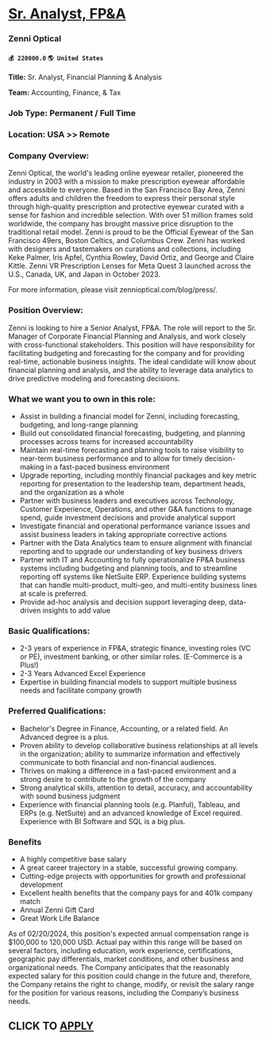 # [Sr. Analyst, FP&A](https://www.remotewlb.com/apply/sr-analyst-fp-a)  
### Zenni Optical  
#### `💰 220000.0` `🌎 United States`  

**Title:** Sr. Analyst, Financial Planning & Analysis

 **Team:** Accounting, Finance, & Tax

### Job Type: Permanent / Full Time

### Location: USA >> Remote

### Company Overview:

Zenni Optical, the world's leading online eyewear retailer, pioneered the industry in 2003 with a mission to make prescription eyewear affordable and accessible to everyone. Based in the San Francisco Bay Area, Zenni offers adults and children the freedom to express their personal style through high-quality prescription and protective eyewear curated with a sense for fashion and incredible selection. With over 51 million frames sold worldwide, the company has brought massive price disruption to the traditional retail model. Zenni is proud to be the Official Eyewear of the San Francisco 49ers, Boston Celtics, and Columbus Crew. Zenni has worked with designers and tastemakers on curations and collections, including Keke Palmer, Iris Apfel, Cynthia Rowley, David Ortiz, and George and Claire Kittle. Zenni VR Prescription Lenses for Meta Quest 3 launched across the U.S., Canada, UK, and Japan in October 2023.

For more information, please visit zennioptical.com/blog/press/.

### Position Overview:

Zenni is looking to hire a Senior Analyst, FP&A. The role will report to the Sr. Manager of Corporate Financial Planning and Analysis, and work closely with cross-functional stakeholders. This position will have responsibility for facilitating budgeting and forecasting for the company and for providing real-time, actionable business insights. The ideal candidate will know about financial planning and analysis, and the ability to leverage data analytics to drive predictive modeling and forecasting decisions.

### What we want you to own in this role:

  * Assist in building a financial model for Zenni, including forecasting, budgeting, and long-range planning
  * Build out consolidated financial forecasting, budgeting, and planning processes across teams for increased accountability
  * Maintain real-time forecasting and planning tools to raise visibility to near-term business performance and to allow for timely decision-making in a fast-paced business environment
  * Upgrade reporting, including monthly financial packages and key metric reporting for presentation to the leadership team, department heads, and the organization as a whole
  * Partner with business leaders and executives across Technology, Customer Experience, Operations, and other G&A functions to manage spend, guide investment decisions and provide analytical support
  * Investigate financial and operational performance variance issues and assist business leaders in taking appropriate corrective actions
  * Partner with the Data Analytics team to ensure alignment with financial reporting and to upgrade our understanding of key business drivers
  * Partner with IT and Accounting to fully operationalize FP&A business systems including budgeting and planning tools, and to streamline reporting off systems like NetSuite ERP. Experience building systems that can handle multi-product, multi-geo, and multi-entity business lines at scale is preferred.
  * Provide ad-hoc analysis and decision support leveraging deep, data-driven insights to add value

### Basic Qualifications:

  * 2-3 years of experience in FP&A, strategic finance, investing roles (VC or PE), investment banking, or other similar roles. (E-Commerce is a Plus!)
  * 2-3 Years Advanced Excel Experience
  * Expertise in building financial models to support multiple business needs and facilitate company growth

### Preferred Qualifications:

  * Bachelor's Degree in Finance, Accounting, or a related field. An Advanced degree is a plus.
  * Proven ability to develop collaborative business relationships at all levels in the organization; ability to summarize information and effectively communicate to both financial and non-financial audiences.
  * Thrives on making a difference in a fast-paced environment and a strong desire to contribute to the growth of the company
  * Strong analytical skills, attention to detail, accuracy, and accountability with sound business judgment
  * Experience with financial planning tools (e.g. Planful), Tableau, and ERPs (e.g. NetSuite) and an advanced knowledge of Excel required. Experience with BI Software and SQL is a big plus.

### Benefits

  * A highly competitive base salary
  * A great career trajectory in a stable, successful growing company. 
  * Cutting-edge projects with opportunities for growth and professional development
  * Excellent health benefits that the company pays for and 401k company match
  * Annual Zenni Gift Card
  * Great Work Life Balance

As of 02/20/2024, this position's expected annual compensation range is $100,000 to 120,000 USD. Actual pay within this range will be based on several factors, including education, work experience, certifications, geographic pay differentials, market conditions, and other business and organizational needs. The Company anticipates that the reasonably expected salary for this position could change in the future and, therefore, the Company retains the right to change, modify, or revisit the salary range for the position for various reasons, including the Company’s business needs.

  
## CLICK TO [APPLY](https://www.remotewlb.com/apply/sr-analyst-fp-a)

